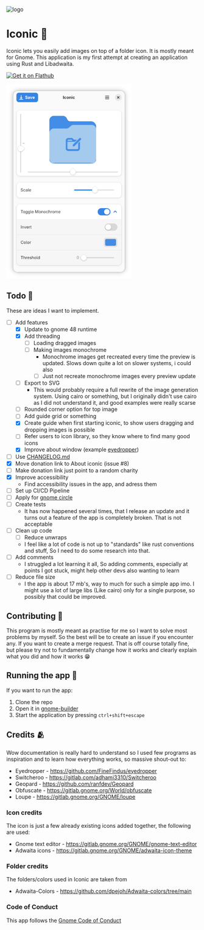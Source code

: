 ![logo](https://raw.githubusercontent.com/youpie/Folder_icon_creator/main/data/icons/nl.emphisia.icon.svg)

# Iconic 📁

Iconic lets you easily add images on top of a folder icon. It is mostly meant for Gnome. 
This application is my first attempt at creating an application using Rust and Libadwaita.

<a href='https://flathub.org/apps/details/nl.emphisia.icon'><img width='240' alt='Get it on Flathub' src='https://flathub.org/api/badge?locale=en&light'/></a>
<div>
<a>
    <picture>
      <source media="(prefers-color-scheme: dark)" srcset="https://github.com/youpie/Iconic/blob/main/data/screenshots/Main%20screen%20dark.png?raw=true">
      <img alt="Iconic logo" src="https://github.com/youpie/Iconic/blob/main/data/screenshots/Main%20screen%20light.png?raw=true" height="512">
    </picture>
  </a>
</div>

## Todo 📝

These are ideas I want to implement.
- [ ] Add features
    - [X] Update to gnome 48 runtime
    - [X] Add threading
        - [ ] Loading dragged images
        - [ ] Making images monochrome
            - Monochrome images get recreated every time the preview is updated. Slows down quite a lot on slower systems, i could also
            - [ ] Just not recreate monochrome images every preview update
    - [ ] Export to SVG
        - This would probably require a full rewrite of the image generation system. Using cairo or something, but I originally didn't use cairo as I did not understand it, and good examples were really scarse 
    - [ ] Rounded corner option for top image
    - [ ] Add guide grid or something
    - [X] Create guide when first starting iconic, to show users dragging and dropping images is possible
    - [ ] Refer users to icon library, so they know where to find many good icons   
    - [X] Improve about window (example [eyedropper](https://github.com/FineFindus/eyedropper/blob/main/src/widgets/about_window.rs))
- [ ] Use [CHANGELOG.md](https://keepachangelog.com/en/1.0.0/)
- [X] Move donation link to About iconic (issue #8)
- [ ] Make donation link just point to a random charity
- [X] Improve accessibility
    - Find accessibility issues in the app, and adress them
- [ ] Set up CI/CD Pipeline
- [ ] Apply for [gnome circle](https://gitlab.gnome.org/Teams/Circle#how-to-apply)
- [ ] Create tests
    - It has now happened several times, that I release an update and it turns out a feature of the app is completely broken. That is not acceptable
- [ ] Clean up code
    - [ ] Reduce unwraps
    - I feel like a lot of code is not up to "standards" like rust conventions and stuff, So I need to do some research into that. 
- [ ] Add comments
    - I struggled a lot learning it all, So adding comments, especially at points I got stuck, might help other devs also wanting to learn 
- [ ] Reduce file size
    - I the app is about 17 mb's, way to much for such a simple app imo. I might use a lot of large libs (Like cairo) only for a single purpose, so possibly that could be improved.

## Contributing 🤝
This program is mostly meant as practise for me so I want to solve most problems by myself. So the best will be to create an issue if you encounter any.
If you want to create a merge request. That is off course totally fine, but please try not to fundamentally change how it works and clearly explain what you did and how it works 😁

## Running the app 🏃
If you want to run the app:
1. Clone the repo
2. Open it in [gnome-builder](https://flathub.org/apps/org.gnome.Builder)
3. Start the application by pressing `ctrl+shift+escape`

## Credits 🫂
Wow documentation is really hard to understand so I used few programs as inspiration and to learn how everything works, so massive shout-out to:
- Eyedropper - https://github.com/FineFindus/eyedropper
- Switcheroo - https://gitlab.com/adhami3310/Switcheroo
- Geopard - https://github.com/ranfdev/Geopard
- Obfuscate - https://gitlab.gnome.org/World/obfuscate
- Loupe - https://gitlab.gnome.org/GNOME/loupe

### Icon credits
The icon is just a few already existing icons added together, the following are used:
- Gnome text editor - https://gitlab.gnome.org/GNOME/gnome-text-editor
- Adwaita icons - https://gitlab.gnome.org/GNOME/adwaita-icon-theme

### Folder credits
The folders/colors used in Iconic are taken from 
- Adwaita-Colors - https://github.com/dpejoh/Adwaita-colors/tree/main

### Code of Conduct
This app follows the [Gnome Code of Conduct](https://conduct.gnome.org/)
